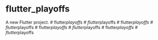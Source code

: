 # flutter_playoffs

A new Flutter project.
#   f l u t t e r _ p l a y o f f s  
 #   f l u t t e r _ p l a y o f f s  
 #   f l u t t e r _ p l a y o f f s  
 #   f l u t t e r _ p l a y o f f s  
 #   f l u t t e r _ p l a y o f f s  
 #   f l u t t e r _ p l a y o f f s  
 #   f l u t t e r _ p l a y o f f s  
 #   f l u t t e r _ p l a y o f f s  
 